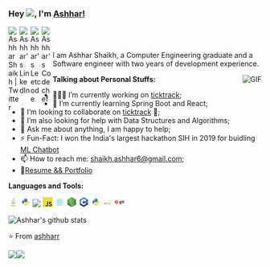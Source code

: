 ### Hey <img src="https://raw.githubusercontent.com/aemmadi/aemmadi/master/wave.gif" width="20px">, I'm [Ashhar!](https://ashharshaikh.netlify.app/) 

<a href="mailto:shaikh.ashhar6@gmail.com">
  <img align="left" alt="Ashhar Shaikh | Twitter" width="22px" src="https://cdn.jsdelivr.net/npm/simple-icons@v3/icons/gmail.svg" />
</a>
<a href="https://www.linkedin.com/in/ashharshaikh/">
  <img align="left" alt="Ashhar's LinkedIn" width="22px" src="https://cdn.jsdelivr.net/npm/simple-icons@v3/icons/linkedin.svg" />
</a>
<a href="https://leetcode.com/ashharr/">
  <img align="left" alt="Ashhar's Leetcode" width="22px" src="https://cdn.jsdelivr.net/npm/simple-icons@v3/icons/leetcode.svg" />
</a>
<a href="https://hackerrank.com/ashharr">
  <img align="left" alt="Ashhar's Codechef" width="22px" src="https://cdn.jsdelivr.net/npm/simple-icons@v3/icons/hackerrank.svg" />
</a>


<br />
<br />

I am Ashhar Shaikh, a Computer Engineering graduate and a Software engineer with two years of development experience. 

  <img align="right" alt="GIF" src="https://media.giphy.com/media/836HiJc7pgzy8iNXCn/giphy.gif" />
  
**Talking about Personal Stuffs:**

- 👨🏽‍💻 I’m currently working on [ticktrack](https://github.com/ashharr/ticktrack);
- 🌱 I’m currently learning Spring Boot and React; 
- 👯 I’m looking to collaborate on [ticktrack](https://github.com/ashharr/ticktrack) 🤝;
- 🤔 I’m also looking for help with Data Structures and Algorithms;
- 💬 Ask me about anything, I am happy to help;
- ⚡️ Fun-Fact: I won the India's largest hackathon SIH in 2019 for buidling [ML Chatbot](https://github.com/ashharr/chatbot-ml-SIH-2019)
- 📫 How to reach me: shaikh.ashhar6@gmail.com;
- 📝[Resume && Portfolio](https://ashharshaikh.netlify.app/)

**Languages and Tools:**  

<code><img height="20" src="https://raw.githubusercontent.com/github/explore/80688e429a7d4ef2fca1e82350fe8e3517d3494d/topics/java/java.png"></code>
<code><img height="20" src="https://raw.githubusercontent.com/github/explore/80688e429a7d4ef2fca1e82350fe8e3517d3494d/topics/python/python.png"></code>
<code><img height="20" src="https://user-images.githubusercontent.com/33158051/103466606-760a4000-4d14-11eb-9941-2f3d00371471.png"></code>
<code><img height="20" src="https://raw.githubusercontent.com/github/explore/80688e429a7d4ef2fca1e82350fe8e3517d3494d/topics/javascript/javascript.png"></code>
<code><img height="20" src="https://raw.githubusercontent.com/github/explore/80688e429a7d4ef2fca1e82350fe8e3517d3494d/topics/react/react.png"></code>
<code><img height="20" src="https://raw.githubusercontent.com/github/explore/80688e429a7d4ef2fca1e82350fe8e3517d3494d/topics/nodejs/nodejs.png"></code>
<code><img height="20" src="https://raw.githubusercontent.com/github/explore/80688e429a7d4ef2fca1e82350fe8e3517d3494d/topics/cpp/cpp.png"></code>
<code><img height="20" src="https://raw.githubusercontent.com/github/explore/80688e429a7d4ef2fca1e82350fe8e3517d3494d/topics/python/python.png"></code>
<code><img height="20" src="https://raw.githubusercontent.com/github/explore/80688e429a7d4ef2fca1e82350fe8e3517d3494d/topics/mysql/mysql.png"></code>
<code><img height="20" src="https://raw.githubusercontent.com/github/explore/80688e429a7d4ef2fca1e82350fe8e3517d3494d/topics/git/git.png"></code>



![Ashhar's github stats](https://github-readme-stats.vercel.app/api?username=ashharr&show_icons=true&hide_border=true)

⭐️ From [ashharr](https://github.com/ashharr)


<a href="https://github.com/ashharr/ticktrack">
  <img align="left" src="https://github-readme-stats.vercel.app/api/pin/?username=ashharr&repo=ticktrack" />
</a>

<a href="https://github.com/ashharr/chatbot-ml-SIH-2019">
  <img align="left" src="https://github-readme-stats.vercel.app/api/pin/?username=ashharr&repo=chatbot-ml-SIH-2019" />
</a>

